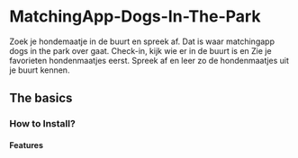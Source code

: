# MatchingApp-Dogs-In-The-Park
Zoek je hondemaatje in de buurt en spreek af. Dat is waar matchingapp dogs in the park over gaat. Check-in, kijk wie er in de buurt is en Zie je favorieten hondenmaatjes eerst. Spreek af en leer zo de hondenmaatjes uit je buurt kennen.

## The basics

### How to Install?

#### Features
